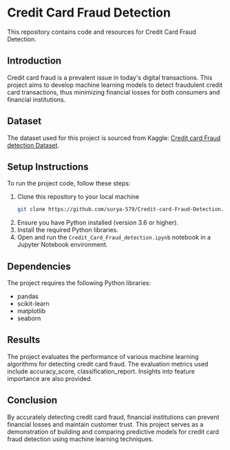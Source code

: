 # Credit Card Fraud Detection

This repository contains code and resources for Credit Card Fraud Detection.

## Introduction

Credit card fraud is a prevalent issue in today's digital transactions. This project aims to develop machine learning models to detect fraudulent credit card transactions, thus minimizing financial losses for both consumers and financial institutions.

## Dataset

The dataset used for this project is sourced from Kaggle: [Credit card Fraud detection Dataset](https://www.kaggle.com/datasets/kartik2112/fraud-detection).

## Setup Instructions

To run the project code, follow these steps:

1. Clone this repository to your local machine
    ```bash
    git clone https://github.com/surya-579/Credit-card-Fraud-Detection.git
    ```
3. Ensure you have Python installed (version 3.6 or higher).
4. Install the required Python libraries.
5. Open and run the `Credit_Card_Fraud_detection.ipynb` notebook in a Jupyter Notebook environment.

## Dependencies

The project requires the following Python libraries:

- pandas
- scikit-learn
- matplotlib
- seaborn

## Results

The project evaluates the performance of various machine learning algorithms for detecting credit card fraud. The evaluation metrics used include accuracy_score, classification_report. Insights into feature importance are also provided.

## Conclusion

By accurately detecting credit card fraud, financial institutions can prevent financial losses and maintain customer trust. This project serves as a demonstration of building and comparing predictive models for credit card fraud detection using machine learning techniques.
